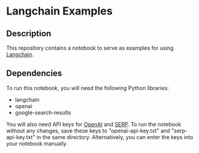 # Langchain Examples

## Description
This repository contains a notebook to serve as examples for using [Langchain](https://python.langchain.com/en/latest/getting_started/getting_started.html). 

## Dependencies
To run this notebook, you will need the following Python libraries:
- langchain
- openai
- google-search-results

You will also need API keys for [OpenAI](https://platform.openai.com/docs/api-reference) and [SERP](https://serpapi.com/). To run the notebook without any changes, save these keys to "openai-api-key.txt" and "serp-api-key.txt" in the same directory. Alternatively, you can enter the keys into your notebook manually.

